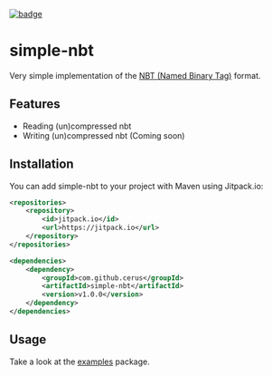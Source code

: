[![badge](https://img.shields.io/badge/jitpack.io-v1.0.0-green)](https://jitpack.io/#cerus/simple-nbt/v1.0.0)

# simple-nbt
Very simple implementation of the [NBT (Named Binary Tag)](https://minecraft.gamepedia.com/NBT_format) format.

## Features
- Reading (un)compressed nbt
- Writing (un)compressed nbt (Coming soon)

## Installation
You can add simple-nbt to your project with Maven using Jitpack.io:
```xml
<repositories>
    <repository>
        <id>jitpack.io</id>
        <url>https://jitpack.io</url>
    </repository>
</repositories>

<dependencies>
    <dependency>
        <groupId>com.github.cerus</groupId>
        <artifactId>simple-nbt</artifactId>
        <version>v1.0.0</version>
    </dependency>
</dependencies>
```

## Usage
Take a look at the [examples](src/main/java/examples) package.